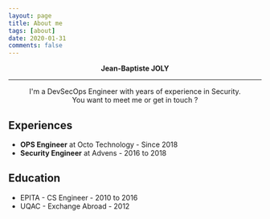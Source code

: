 ```yaml
---
layout: page
title: About me
tags: [about]
date: 2020-01-31
comments: false
---
```


<center><b>Jean-Baptiste JOLY</b><hr>
I'm a DevSecOps Engineer with years of experience in Security.<br>
You want to meet me or get in touch ?</center>

## Experiences
* <b>OPS Engineer</b> at Octo Technology - Since 2018
* <b>Security Engineer</b> at Advens - 2016 to 2018

## Education
* EPITA - CS Engineer - 2010 to 2016
* UQAC - Exchange Abroad - 2012
